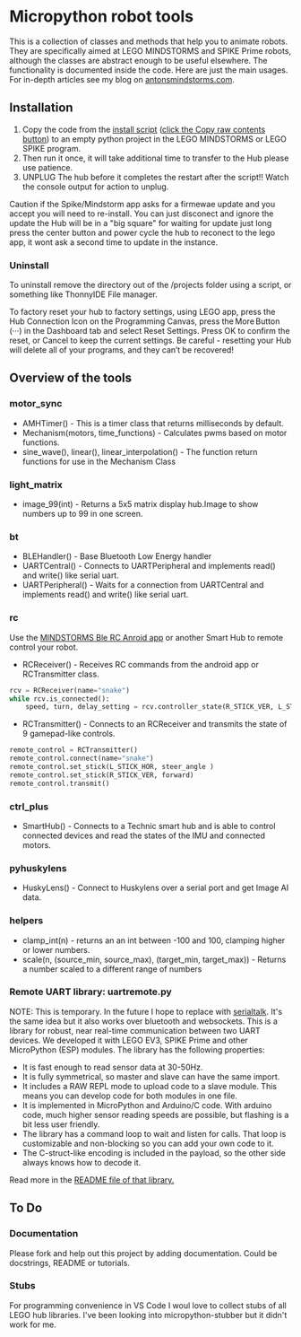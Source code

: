 # Micropython robot tools #

This is a collection of classes and methods that help you to animate robots. They are specifically aimed at LEGO MINDSTORMS and SPIKE Prime robots, although the classes are abstract enough to be useful elsewhere. The functionality is documented inside the code. Here are just the main usages. For in-depth articles see my blog on [antonsmindstorms.com](https://antonsmindstorms.com). 

## Installation ##
1. Copy the code from the [install script](Installer/install_mpy_robot_tools.py) ([click the Copy raw contents button](https://github.blog/changelog/2021-09-20-quickly-copy-the-contents-of-a-file-to-the-clipboard/))  to an empty python project in the LEGO MINDSTORMS or LEGO SPIKE program.
2. Then run it once, it will take additional time to transfer to the Hub please use patience.
3. UNPLUG The hub before it completes the restart after the script!! Watch the console output for action to unplug.

Caution if the Spike/Mindstorm app asks for a firmewae update and you accept you will need to re-install. You can just disconect and ignore the update the Hub will be in a "big square" for waiting for update just long press the center button and power cycle the hub to reconect to the lego app, it wont ask a second time to update in the instance.

### Uninstall ###

To uninstall remove the directory out of the /projects folder using a script, or something like ThonnyIDE File manager. 

To factory reset your hub to factory settings, using LEGO app, press the Hub Connection Icon on the Programming Canvas, press the More Button (···) in the Dashboard tab and select Reset Settings. Press OK to confirm the reset, or Cancel to keep the current settings. Be careful - resetting your Hub will delete all of your programs, and they can’t be recovered!


## Overview of the tools ##

### motor_sync ###
- AMHTimer() - This is a timer class that returns milliseconds by default. 
- Mechanism(motors, time_functions) - Calculates pwms based on motor functions.
- sine_wave(), linear(), linear_interpolation() - The function return functions for use in the Mechanism Class

### light_matrix ###
- image_99(int) - Returns a 5x5 matrix display hub.Image to show numbers up to 99 in one screen.

### bt ###
- BLEHandler() - Base Bluetooth Low Energy handler
- UARTCentral() - Connects to UARTPeripheral and implements read() and write() like serial uart.
- UARTPeripheral() - Waits for a connection from UARTCentral and implements read() and write() like serial uart.

### rc ###
Use the [MINDSTORMS Ble RC Anroid app]() or another Smart Hub to remote control your robot.

- RCReceiver() - Receives RC commands from the android app or RCTransmitter class.
``` python
rcv = RCReceiver(name="snake")
while rcv.is_connected():
    speed, turn, delay_setting = rcv.controller_state(R_STICK_VER, L_STICK_HOR, SETTING2)
```
- RCTransmitter() - Connects to an RCReceiver and transmits the state of 9 gamepad-like controls.
``` python
remote_control = RCTransmitter()
remote_control.connect(name="snake")
remote_control.set_stick(L_STICK_HOR, steer_angle )
remote_control.set_stick(R_STICK_VER, forward)
remote_control.transmit()
```

### ctrl_plus ###
- SmartHub() - Connects to a Technic smart hub and is able to control connected devices and read the states of the IMU and connected motors.

### pyhuskylens ###
- HuskyLens() - Connect to Huskylens over a serial port and get Image AI data.

### helpers ###
- clamp_int(n) - returns an an int between -100 and 100, clamping higher or lower numbers.
- scale(n, (source_min, source_max), (target_min, target_max)) - Returns a number scaled to a different range of numbers

### Remote UART library: uartremote.py ###
NOTE: This is temporary. In the future I hope to replace with [serialtalk](https://github.com/antonvh/SerialTalk). It's the same idea but it also works over bluetooth and websockets.
This is a library for robust, near real-time communication between two UART devices. We developed it with LEGO EV3, SPIKE Prime and other MicroPython (ESP) modules. The library has the following properties:
- It is fast enough to read sensor data at 30-50Hz.
- It is fully symmetrical, so master and slave can have the same import.
- It includes a RAW REPL mode to upload code to a slave module. This means you can develop code for both modules in one file.
- It is implemented in MicroPython and Arduino/C code. With arduino code, much higher sensor reading speeds are possible, but flashing is a bit less user friendly.
- The library has a command loop to wait and listen for calls. That loop is customizable and non-blocking so you can add your own code to it.
- The C-struct-like encoding is included in the payload, so the other side always knows how to decode it.

Read more in the [README file of that library.](Submodules/UartRemote/README.md)

## To Do ##
### Documentation ###
Please fork and help out this project by adding documentation. Could be docstrings, README or tutorials.

### Stubs ###
For programming convenience in VS Code I woul love to collect stubs of all LEGO hub libraries. I've been looking into micropython-stubber but it didn't work for me.
